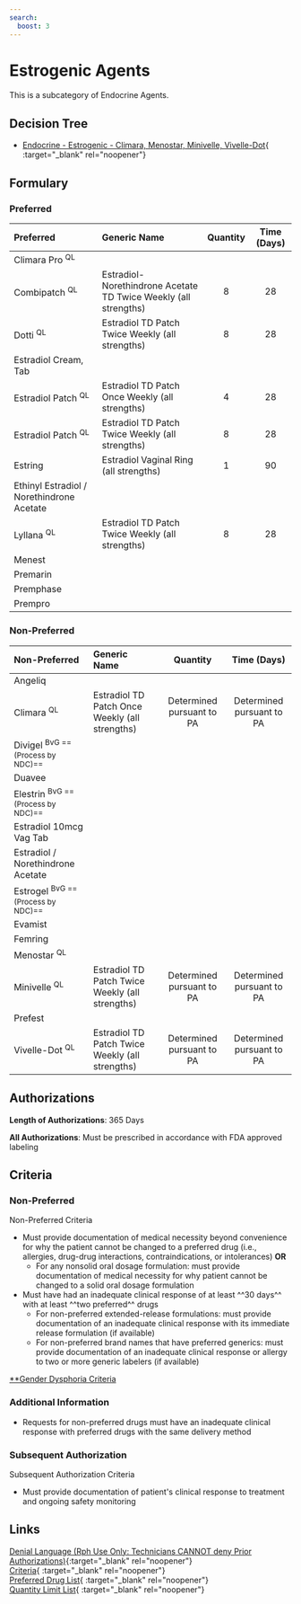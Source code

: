 ```yaml
---
search:
  boost: 3
---
```


# Estrogenic Agents

This is a subcategory of Endocrine Agents.

## Decision Tree

- [Endocrine - Estrogenic - Climara, Menostar, Minivelle, Vivelle-Dot](https://forms.office.com/Pages/ResponsePage.aspx?id=nPhjxpvvj0G9PUHkbAzgaN9UYz8EqmlIs3_TYn4TbXBUNzNGUDA0R1ZQN005TkxQRTBFU1pXRlZCQiQlQCNjPTEkJUAjdD1n){ :target="_blank" rel="noopener"}

## Formulary

### Preferred

| Preferred                                 | Generic Name                                                    | Quantity | Time (Days) |
|:------------------------------------------|:----------------------------------------------------------------|:--------:|:-----------:|
| Climara Pro <sup>QL</sup>                 |                                                                 |          |             |
| Combipatch <sup>QL</sup>                  | Estradiol-Norethindrone Acetate TD Twice Weekly (all strengths) |    8     |     28      |
| Dotti <sup>QL</sup>                       | Estradiol TD Patch Twice Weekly (all strengths)                 |    8     |     28      |
| Estradiol Cream, Tab                      |                                                                 |          |             |
| Estradiol Patch <sup>QL</sup>             | Estradiol TD Patch Once Weekly (all strengths)                  |    4     |     28      |
| Estradiol Patch <sup>QL</sup>             | Estradiol TD Patch Twice Weekly (all strengths)                 |    8     |     28      |
| Estring                                   | Estradiol Vaginal Ring (all strengths)                          |    1     |     90      |
| Ethinyl Estradiol / Norethindrone Acetate |                                                                 |          |             |
| Lyllana <sup>QL</sup>                     | Estradiol TD Patch Twice Weekly (all strengths)                 |    8     |     28      |
| Menest                                    |                                                                 |          |             |
| Premarin                                  |                                                                 |          |             |
| Premphase                                 |                                                                 |          |             |
| Prempro                                   |                                                                 |          |             |

### Non-Preferred

| Non-Preferred                     | Generic Name                                    |         Quantity          |        Time (Days)        |
|:----------------------------------|:------------------------------------------------|:-------------------------:|:-------------------------:|
| Angeliq                           |                                                 |                           |                           |
| Climara <sup>QL</sup>             | Estradiol TD Patch Once Weekly (all strengths)  | Determined pursuant to PA | Determined pursuant to PA |
| Divigel <sup>BvG ==(Process by NDC)==</sup>            |                                                 |                           |                           |
| Duavee                            |                                                 |                           |                           |
| Elestrin <sup>BvG ==(Process by NDC)==</sup>           |                                                 |                           |                           |
| Estradiol 10mcg Vag Tab           |                                                 |                           |                           |
| Estradiol / Norethindrone Acetate |                                                 |                           |                           |
| Estrogel <sup>BvG ==(Process by NDC)==</sup>           |                                                 |                           |                           |
| Evamist                           |                                                 |                           |                           |
| Femring                           |                                                 |                           |                           |
| Menostar <sup>QL</sup>            |                                                 |                           |                           |
| Minivelle <sup>QL</sup>           | Estradiol TD Patch Twice Weekly (all strengths) | Determined pursuant to PA | Determined pursuant to PA |
| Prefest                           |                                                 |                           |                           |
| Vivelle-Dot <sup>QL</sup>         | Estradiol TD Patch Twice Weekly (all strengths) | Determined pursuant to PA | Determined pursuant to PA |

## Authorizations

**Length of Authorizations**: 365 Days

**All Authorizations**: Must be prescribed in accordance with FDA approved labeling

## Criteria

### Non-Preferred

Non-Preferred Criteria

- Must provide documentation of medical necessity beyond convenience for why the patient cannot be changed to a preferred drug (i.e., allergies, drug-drug interactions, contraindications, or intolerances) **OR**
    - For any nonsolid oral dosage formulation: must provide documentation of medical necessity for why patient cannot be changed to a solid oral dosage formulation
- Must have had an inadequate clinical response of at least ^^30 days^^ with at least ^^two preferred^^ drugs
    - For non-preferred extended-release formulations: must provide documentation of an inadequate clinical response with its immediate release formulation (if available)
    - For non-preferred brand names that have preferred generics: must provide documentation of an inadequate clinical response or allergy to two or more generic labelers (if available)
 
[**Gender Dysphoria Criteria](https://special-spoon-f542dccd.pages.github.io/Pharmacist%20Reference%20Guide/Medication%20Guidance/GenderDysphoria/)

### Additional Information

- Requests for non-preferred drugs must have an inadequate clinical response with preferred drugs with the same delivery method

### Subsequent Authorization

Subsequent Authorization Criteria

- Must provide documentation of patient's clinical response to treatment and ongoing safety monitoring

## Links

[Denial Language (Rph Use Only: Technicians CANNOT deny Prior Authorizations)](https://mygainwell-my.sharepoint.com.mcas.ms/:w:/r/personal/rachel_carpenter_gainwelltechnologies_com/_layouts/15/Doc.aspx?sourcedoc=%7BCD777F63-7F18-4713-8D6A-B043BEE631F5%7D&file=Denial%20Language%20Updated%2009112023.docx&action=embedview&mobileredirect=true&wdStartOn=51&cid=f4472ece-6d4f-4694-b0c5-c150a2f53fea){:target="_blank" rel="noopener"} </br>
[Criteria](https://spbm.medicaid.ohio.gov/SPDocumentLibrary/DocumentLibrary/UPDL/UPDL%20criteria%20effective%2001.01.2024.pdf#page=60){ :target="_blank" rel="noopener"} </br>
[Preferred Drug List](https://spbm.medicaid.ohio.gov/SPDocumentLibrary/DocumentLibrary/UPDL/UPDL%20effective%2001.01.2024.pdf#page=22){ :target="_blank" rel="noopener"} </br>
[Quantity Limit List](https://spbm.medicaid.ohio.gov/SPDocumentLibrary/DocumentLibrary/UPDL/Quantity%20Limits.pdf){ :target="_blank" rel="noopener"}
